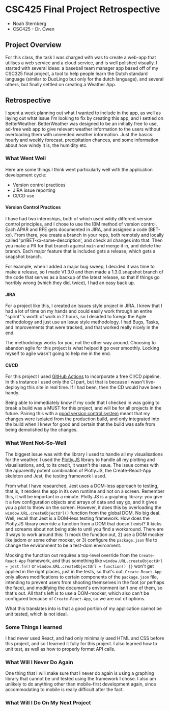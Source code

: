 # CSC425 Final Project Retrospective

- Noah Sternberg
- CSC425 - Dr. Owen

## Project Overview
For this class, the task I was charged with was to create a web-app that utilises a web service and a cloud service, and
is well polished visually. I started with several ideas: a baseball team manager app based off of my CSC325 final project,
a tool to help people learn the Dutch standard language (similar to DuoLingo but  only for the dutch language), and several others,
but finally settled on creating a Weather App. 

## Retrospective
I spent a week planning out what I wanted to include in the app, as well as 
laying out what issue I'm looking to fix by creating this app, and I settled on BetterWeather.
BetterWeather was designed to be an initially free to use, ad-free web app to give relevant weather information to the users
without overloading them with unneeded weather information. Just the basics: hourly and weekly forecast, precipitation chances,
and some information about how windy it is, the humidity etc. 

### What Went Well
Here are some things I think went particularly well with the application development cycle:

- Version control practices
- JIRA issue reporting
- CI/CD use

#### Version Control Practices
I have had two internships, both of which used wildly different version control principles, and I chose to use the IBM method 
of version control. Each APAR and RFE gets documented in JIRA, and assigned a code (BET-xx). From there, you create a branch
in your repo, both remotely and locally called 'pr/BET-xx-some-description', and check all changes into that. Then you make a PR for 
that branch against `main` and merge it in, and delete the branch. Each major feature that is included gets a release, which gets a snapshot branch.

For example, when I added a major bug sweep, I decided it was time to make a release, so I made V1.3.0 and then made a 1.3.0.snapshot
branch of the code that serves as a backup of the latest release, so that if things go horribly wrong (which they did, twice),
I had an easy back up.

#### JIRA
For a project like this, I created an Issues style project in JIRA. I knew that I had a lot of time on my hands and could
easily work through an entire "sprint"'s worth of work in 2 hours, so I decided to forego the Agile methodology and just use
an Issue style methodology. I had Bugs, Tasks, and Improvements that were tracked, and that worked really nicely in the end.

The methodology works for you, not the other way around. Choosing to abandon agile for this project is what helped it go 
over smoothly. Locking myself to agile wasn't going to help me in the end.

#### CI/CD
For this project I used [GitHub Actions](https://github.com/features/actions) to incorporate a free CI/CD pipeline. In this
instance I used only the CI part, but that is because I wasn't live-deploying this site in real time. If I had been, then the CD
would have been handy.

Being able to immediately know if my code that I checked in was going to break a build was a MUST for this project, and 
will be for all projects in the future. Pairing this with a [good version control system](#version-control-practices) meant that my changes
were isolated from the production build, and only integrated into the build when I knew for good and certain that the build was safe from being 
demolished by the changes.

### What Went Not-So-Well
The biggest issue was with the library I used to handle all my visualisations for the weather. I used the [Plotly.JS](https://plotly.com/javascript/)
library to handle all my plotting and visualisations, and, to its credit, it wasn't the issue. The issue comes with the apparently 
potent combination of Plotly.JS, the Create-React-App skeleton and Jest, the testing framework I used.

From what I have researched, Jest uses a DOM-less approach to testing, that is, it renders the app in its own runtime and not on a screen. Remember this, it will be important in a minute. Plotly.JS is a graphing library: you give it a few configuration objects and arrays of data and say go, and it gives you a plot to throw on the screen. However, it does this by overloading the `window.URL.createObjectUrl()` function from the global DOM. No big deal. Well, recall that Jest is a DOM-less testing framework. How does the Plotly.JS library override a function from a DOM that doesn't exist? It kicks and screams about not being able to until you find a workaround. There are 3 ways to work around this: 1) mock the function out, 2) use a DOM mocker like jsdom or some other mocker, or 3) configure the `package.json` file to change the environment to be a test-dom environment.

Mocking the function out requires a top-level override from the `Create-React-App` framework, and thus something like `window.URL.createObjectUrl = jest.fn()` or `window.URL.createObjectUrl = function() {}` won't get applied in the right places, just in the tests, so that's out. `Create-React-App` only allows modifications to certain components of the `package.json` file, intending to prevent 
users from shooting themselves in the foot (or perhaps the face), and modifying the document's environment isn't one of them, so that's out. All that's left is to use a DOM-mocker, which also can't be configured because of `Create-React-App`, so we are out of options.

What this translates into is that a good portion of my application cannot be unit tested, which is not ideal.

### Some Things I learned
I had never used React, and had only minimally used HTML and CSS before this project, and so I learned it fully for this project.
I also learned how to unit test, as well as how to properly format API calls.
### What Will I Never Do Again
One thing that I will make sure that I never do again is using a graphing library that cannot be unit tested using the framework I chose. I also am unlikely to do anything other than mobile-first development again, since accommodating to mobile is really difficult after the fact.
### What Will I Do On My Next Project
